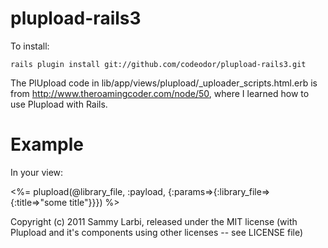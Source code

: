 plupload-rails3
==============

To install:

    rails plugin install git://github.com/codeodor/plupload-rails3.git


The PlUpload code in lib/app/views/plupload/_uploader_scripts.html.erb is from http://www.theroamingcoder.com/node/50, where I learned how to use Plupload with Rails.


Example
=======

In your view:

   <%= plupload(@library_file, :payload, {:params=>{:library_file=>{:title=>"some title"}}}) %>



Copyright (c) 2011 Sammy Larbi, released under the MIT license 
(with Plupload and it's components using other licenses -- see LICENSE file)
